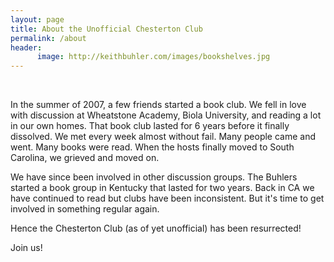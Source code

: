 ```yaml
---
layout: page
title: About the Unofficial Chesterton Club
permalink: /about
header:
      image: http://keithbuhler.com/images/bookshelves.jpg
---
```


<br>

In the summer of 2007, a few friends started a book club. We fell in love with discussion at Wheatstone Academy, Biola University, and reading a lot in our own homes. That book club lasted for 6 years before it finally dissolved. We met every week almost without fail. Many people came and went. Many books were read. When the hosts finally moved to South Carolina, we grieved and moved on.

We have since been involved in other discussion groups. The Buhlers started a book group in Kentucky that lasted for two years. Back in CA we have continued to read but clubs have been inconsistent. But it's time to get involved in something regular again. 

Hence the Chesterton Club (as of yet unofficial) has been resurrected!

Join us!

